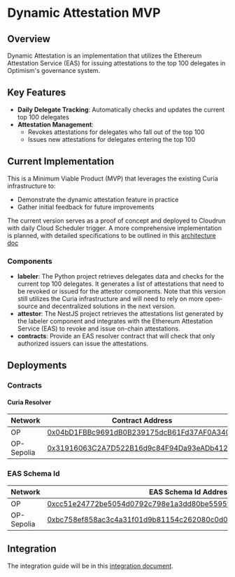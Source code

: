 # Dynamic Attestation MVP

## Overview

Dynamic Attestation is an implementation that utilizes the Ethereum Attestation Service (EAS) for issuing attestations to the top 100 delegates in Optimism's governance system.

## Key Features

- **Daily Delegate Tracking**: Automatically checks and updates the current top 100 delegates
- **Attestation Management**:
  - Revokes attestations for delegates who fall out of the top 100
  - Issues new attestations for delegates entering the top 100

## Current Implementation

This is a Minimum Viable Product (MVP) that leverages the existing Curia infrastructure to:

- Demonstrate the dynamic attestation feature in practice
- Gather initial feedback for future improvements

The current version serves as a proof of concept and deployed to Cloudrun with daily Cloud Scheduler trigger. A more comprehensive implementation is planned, with detailed specifications to be outlined in this [architecture doc](docs/design.md)

### Components

- **labeler**: The Python project retrieves delegates data and checks for the current top 100 delegates. It generates a list of attestations that need to be revoked or issued for the attestor components. Note that this version still utilizes the Curia infrastructure and will need to rely on more open-source and decentralized solutions in the next version.
- **attestor**: The NestJS project retrieves the attestations list generated by the labeler component and integrates with the Ethereum Attestation Service (EAS) to revoke and issue on-chain attestations.
- **contracts**: Provide an EAS resolver contract that will check that only authorized issuers can issue the attestations.

## Deployments

### Contracts

#### Curia Resolver

| Network    | Contract Address                                                                                                                       |
| ---------- | -------------------------------------------------------------------------------------------------------------------------------------- |
| OP         | [0x04bD1FBBc9691dB0B239175dcB61Fd37AF0A3403](https://optimistic.etherscan.io/address/0x04bD1FBBc9691dB0B239175dcB61Fd37AF0A3403)       |
| OP-Sepolia | [0x31916063C2A7D522B16d9c84F94Da93eADb41238](https://sepolia-optimism.etherscan.io/address/0x31916063c2a7d522b16d9c84f94da93eadb41238) |

### EAS Schema Id

| Network    | EAS Schema Id Address                                                                                                                                                                     |
| ---------- | ----------------------------------------------------------------------------------------------------------------------------------------------------------------------------------------- |
| OP         | [0xcc51e24772be5054d0792c798e1a3dd80be559598f7d5400e11f24e4a6a0e49c](https://optimism.easscan.org/schema/view/0xcc51e24772be5054d0792c798e1a3dd80be559598f7d5400e11f24e4a6a0e49c)         |
| OP-Sepolia | [0xbc758ef858ac3c4a31f01d9b81154c262080c0d0293ccbb79c3432d2e2d1255c](https://optimism-sepolia.easscan.org/schema/view/0xbc758ef858ac3c4a31f01d9b81154c262080c0d0293ccbb79c3432d2e2d1255c) |

## Integration

The integration guide will be in this [integration document](docs/integration.md).

